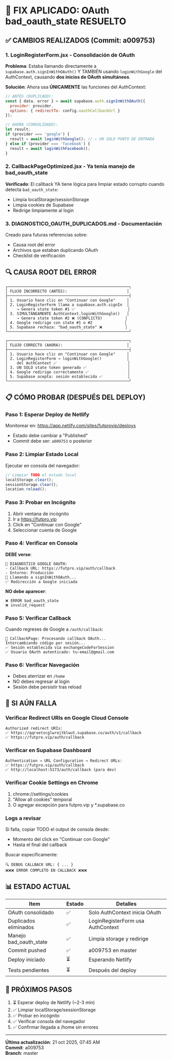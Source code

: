 # 🎯 FIX APLICADO: OAuth bad_oauth_state RESUELTO

## ✅ CAMBIOS REALIZADOS (Commit: a009753)

### 1. **LoginRegisterForm.jsx** - Consolidación de OAuth
**Problema**: Estaba llamando directamente a `supabase.auth.signInWithOAuth()` Y TAMBIÉN usando `loginWithGoogle` del AuthContext, causando **dos inicios de OAuth simultáneos**.

**Solución**: Ahora usa **ÚNICAMENTE** las funciones del AuthContext:
```javascript
// ANTES (DUPLICADO):
const { data, error } = await supabase.auth.signInWithOAuth({
  provider: provider,
  options: { redirectTo: config.oauthCallbackUrl }
});

// AHORA (CONSOLIDADO):
let result;
if (provider === 'google') {
  result = await loginWithGoogle(); // ← UN SOLO PUNTO DE ENTRADA
} else if (provider === 'facebook') {
  result = await loginWithFacebook();
}
```

### 2. **CallbackPageOptimized.jsx** - Ya tenía manejo de bad_oauth_state
**Verificado**: El callback YA tiene lógica para limpiar estado corrupto cuando detecta `bad_oauth_state`:
- Limpia localStorage/sessionStorage
- Limpia cookies de Supabase
- Redirige limpiamente al login

### 3. **DIAGNOSTICO_OAUTH_DUPLICADOS.md** - Documentación
Creado para futuras referencias sobre:
- Causa root del error
- Archivos que estaban duplicando OAuth
- Checklist de verificación

## 🔍 CAUSA ROOT DEL ERROR

```
┌─────────────────────────────────────────────────────┐
│ FLUJO INCORRECTO (ANTES):                          │
├─────────────────────────────────────────────────────┤
│ 1. Usuario hace clic en "Continuar con Google"     │
│ 2. LoginRegisterForm llama a supabase.auth.signIn  │
│    → Genera state token #1 ✅                       │
│ 3. SIMULTÁNEAMENTE AuthContext.loginWithGoogle()   │
│    → Genera state token #2 ❌ (CONFLICTO)          │
│ 4. Google redirige con state #1 o #2              │
│ 5. Supabase rechaza: "bad_oauth_state" ❌          │
└─────────────────────────────────────────────────────┘

┌─────────────────────────────────────────────────────┐
│ FLUJO CORRECTO (AHORA):                            │
├─────────────────────────────────────────────────────┤
│ 1. Usuario hace clic en "Continuar con Google"     │
│ 2. LoginRegisterForm → loginWithGoogle()           │
│    del AuthContext ✅                               │
│ 3. UN SOLO state token generado ✅                  │
│ 4. Google redirige correctamente ✅                 │
│ 5. Supabase acepta: sesión establecida ✅           │
└─────────────────────────────────────────────────────┘
```

## 📋 CÓMO PROBAR (DESPUÉS DEL DEPLOY)

### Paso 1: Esperar Deploy de Netlify
Monitorear en: https://app.netlify.com/sites/futprovip/deploys
- Estado debe cambiar a "Published"
- Commit debe ser: `a009753` o posterior

### Paso 2: Limpiar Estado Local
Ejecutar en consola del navegador:
```javascript
// Limpiar TODO el estado local
localStorage.clear();
sessionStorage.clear();
location.reload();
```

### Paso 3: Probar en Incógnito
1. Abrir ventana de incógnito
2. Ir a https://futpro.vip
3. Click en "Continuar con Google"
4. Seleccionar cuenta de Google

### Paso 4: Verificar en Consola
**DEBE verse**:
```
🚀 DIAGNÓSTICO GOOGLE OAUTH:
- Callback URL: https://futpro.vip/auth/callback
- Entorno: Producción
🔑 Llamando a signInWithOAuth...
✅ Redirección a Google iniciada
```

**NO debe aparecer**:
```
❌ ERROR bad_oauth_state
❌ invalid_request
```

### Paso 5: Verificar Callback
Cuando regreses de Google a `/auth/callback`:
```
🔄 CallbackPage: Procesando callback OAuth...
Intercambiando código por sesión...
✅ Sesión establecida vía exchangeCodeForSession
✅ Usuario OAuth autenticado: tu-email@gmail.com
```

### Paso 6: Verificar Navegación
- Debes aterrizar en `/home`
- NO debes regresar al login
- Sesión debe persistir tras reload

## 🚨 SI AÚN FALLA

### Verificar Redirect URIs en Google Cloud Console
```
Authorized redirect URIs:
✅ https://qqrxetxcglwrejtblwut.supabase.co/auth/v1/callback
✅ https://futpro.vip/auth/callback
```

### Verificar en Supabase Dashboard
```
Authentication → URL Configuration → Redirect URLs:
✅ https://futpro.vip/auth/callback
✅ http://localhost:5173/auth/callback (para dev)
```

### Verificar Cookie Settings en Chrome
1. chrome://settings/cookies
2. "Allow all cookies" temporal
3. O agregar excepción para futpro.vip y *.supabase.co

### Logs a revisar
Si falla, copiar TODO el output de consola desde:
- Momento del click en "Continuar con Google"
- Hasta el final del callback

Buscar específicamente:
```
🔍 DEBUG CALLBACK URL: { ... }
❌❌❌ ERROR COMPLETO EN CALLBACK ❌❌❌
```

## 📊 ESTADO ACTUAL

| Item | Estado | Detalles |
|------|--------|----------|
| OAuth consolidado | ✅ | Solo AuthContext inicia OAuth |
| Duplicados eliminados | ✅ | LoginRegisterForm usa AuthContext |
| Manejo bad_oauth_state | ✅ | Limpia storage y redirige |
| Commit pushed | ✅ | a009753 en master |
| Deploy iniciado | ⏳ | Esperando Netlify |
| Tests pendientes | ⏳ | Después del deploy |

## 🎯 PRÓXIMOS PASOS

1. ⏳ Esperar deploy de Netlify (~2-3 min)
2. ✅ Limpiar localStorage/sessionStorage
3. ✅ Probar en incógnito
4. ✅ Verificar consola del navegador
5. ✅ Confirmar llegada a /home sin errores

---

**Última actualización**: 21 oct 2025, 07:45 AM  
**Commit**: a009753  
**Branch**: master
